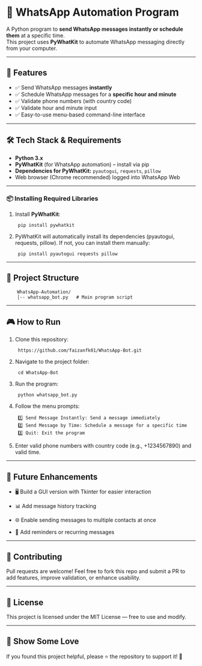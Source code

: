 # 📱 WhatsApp Automation Program

A Python program to **send WhatsApp messages instantly or schedule them** at a specific time.  
This project uses **PyWhatKit** to automate WhatsApp messaging directly from your computer.

------------------------------------------------------------------------

## 🚀 Features

- ✅ Send WhatsApp messages **instantly**  
- ✅ Schedule WhatsApp messages for a **specific hour and minute**  
- ✅ Validate phone numbers (with country code)  
- ✅ Validate hour and minute input  
- ✅ Easy-to-use menu-based command-line interface  

------------------------------------------------------------------------

## 🛠️ Tech Stack & Requirements

- **Python 3.x**  
- **PyWhatKit** (for WhatsApp automation) – install via pip  
- **Dependencies for PyWhatKit:** `pyautogui`, `requests`, `pillow`  
- Web browser (Chrome recommended) logged into WhatsApp Web  

------------------------------------------------------------------------

### 📦 Installing Required Libraries

1. Install **PyWhatKit**:

        pip install pywhatkit

2. PyWhatKit will automatically install its dependencies (pyautogui, requests, pillow).
    If not, you can install them manually:

        pip install pyautogui requests pillow

------------------------------------------------------------------------        

## 📂 Project Structure

        WhatsApp-Automation/
        │-- whatsapp_bot.py   # Main program script

------------------------------------------------------------------------

## 🎮 How to Run

1. Clone this repository:

        https://github.com/faizanfk01/WhatsApp-Bot.git

2. Navigate to the project folder:

        cd WhatsApp-Bot

3. Run the program:

        python whatsapp_bot.py

4. Follow the menu prompts:

        1️⃣ Send Message Instantly: Send a message immediately
        2️⃣ Send Message by Time: Schedule a message for a specific time
        3️⃣ Quit: Exit the program

5. Enter valid phone numbers with country code (e.g., +1234567890) and valid time.

------------------------------------------------------------------------

## 🔮 Future Enhancements

- 🖥️ Build a GUI version with Tkinter for easier interaction

- 📊 Add message history tracking

- 🌐 Enable sending messages to multiple contacts at once

- 🔔 Add reminders or recurring messages

------------------------------------------------------------------------

## 🤝 Contributing

Pull requests are welcome! Feel free to fork this repo and submit a PR to add features, improve validation, or enhance usability.

------------------------------------------------------------------------

## 📜 License

This project is licensed under the MIT License — free to use and modify.

------------------------------------------------------------------------

## 🌟 Show Some Love

If you found this project helpful, please ⭐ the repository to support it! 🚀
